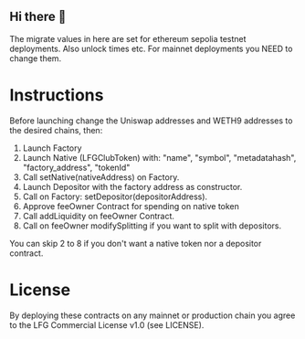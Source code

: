 ## Hi there 👋

The migrate values in here are set for ethereum sepolia testnet deployments. Also unlock times etc. For
mainnet deployments you NEED to change them.

# Instructions

Before launching change the Uniswap addresses and WETH9 addresses to the desired chains, then:

1. Launch Factory
2. Launch Native (LFGClubToken) with: "name", "symbol", "metadatahash", "factory_address", "tokenId"
3. Call setNative(nativeAddress) on Factory.
4. Launch Depositor with the factory address as constructor.
5. Call on Factory: setDepositor(depositorAddress).
6. Approve feeOwner Contract for spending on native token
7. Call addLiquidity on feeOwner Contract.
8. Call on feeOwner modifySplitting if you want to split with depositors.

You can skip 2 to 8 if you don't want a native token nor a depositor contract.

# License

By deploying these contracts on any mainnet or production chain you agree
to the LFG Commercial License v1.0 (see LICENSE).
